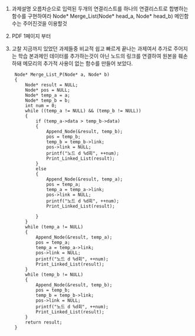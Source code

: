 
1. 과제설명
오름차순으로 입력된 두개의 연결리스트를 하나의 연결리스트로 합병하는 함수를 구현하여라
Node* Merge_List(Node* head_a, Node* head_b)
메인함수는 주어진것을 이용할것

2. PDF 1페이지 부터

3. 고찰
지금까지 있었던 과제들중 비교적 쉽고 빠르게 끝나는 과제여서 추가로 주어지는 학습
본과제인 데이터를 추가하는것이 아닌 노드의 링크를 연결하여 원본을 훼손하돼 메모리의 추가적 사용이 없는 함수를 만들어 보았다.

		Node* Merge_List_P(Node* a, Node* b)
		{
			Node* result = NULL;
			Node* pos = NULL;
			Node* temp_a = a;
			Node* temp_b = b;
			int num = 0;
			while ((temp_a != NULL) && (temp_b != NULL))
			{
				if (temp_a->data > temp_b->data)
				{
					Append_Node(&result, temp_b);
					pos = temp_b;
					temp_b = temp_b->link;
					pos->link = NULL;
					printf("노드 d %d회", ++num);
					Print_Linked_List(result);
				}
				else
				{
					Append_Node(&result, temp_a);
					pos = temp_a;
					temp_a = temp_a->link;
					pos->link = NULL;
					printf("노드 d %d회", ++num);
					Print_Linked_List(result);

				}
			}
			while (temp_a != NULL)
			{
				Append_Node(&result, temp_a);
				pos = temp_a;
				temp_a = temp_a->link;
				pos->link = NULL;
				printf("노드 d %d회", ++num);
				Print_Linked_List(result);
			}
			while (temp_b != NULL)
			{
				Append_Node(&result, temp_b);
				pos = temp_b;
				temp_b = temp_b->link;
				pos->link = NULL;
				printf("노드 d %d회", ++num);
				Print_Linked_List(result);
			}
			return result;
		}
